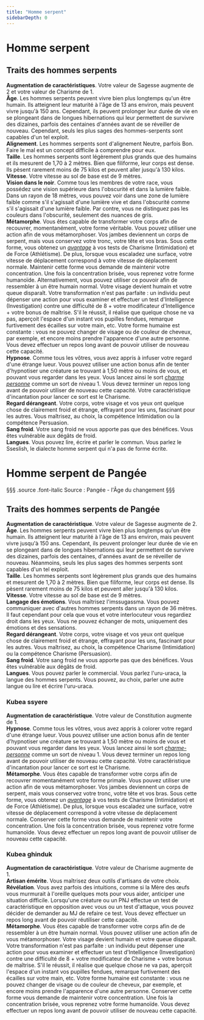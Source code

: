 ```yaml
---
title: "Homme serpent"
sidebarDepth: 0
---
```

# Homme serpent
## Traits des hommes serpents

**Augmentation de caractéristiques**. Votre valeur de Sagesse augmente de 2 et votre valeur de Charisme de 1.  
**Âge**. Les hommes serpents peuvent vivre bien plus longtemps qu'un être humain. Ils atteignent leur maturité à l'âge de 13 ans environ, mais peuvent vivre jusqu'à 150 ans. Cependant, ils peuvent prolonger leur durée de vie en se plongeant dans de longues hibernations qui leur permettent de survivre des dizaines, parfois des centaines d'années avant de se réveiller de nouveau. Cependant, seuls les plus sages des hommes-serpents sont capables d'un tel exploit.  
**Alignement**. Les hommes serpents sont d'alignement Neutre, parfois Bon. Faire le mal est un concept difficile à comprendre pour eux.  
**Taille**. Les hommes serpents sont légèrement plus grands que des humains et ils mesurent de 1,70 à 2 mètres. Bien que filiforme, leur corps est dense. Ils pèsent rarement moins de 75 kilos et peuvent aller jusqu'à 130 kilos.  
**Vitesse**. Votre vitesse au sol de base est de 9 mètres.  
**Vision dans le noir**. Comme tous les membres de votre race, vous possédez une vision supérieure dans l'obscurité et dans la lumière faible. Dans un rayon de 18 mètres, vous pouvez voir dans une zone de lumière faible comme s'il s'agissait d'une lumière vive et dans l'obscurité comme s'il s'agissait d'une lumière faible. Par contre, vous ne distinguez pas les couleurs dans l'obscurité, seulement des nuances de gris.  
**Métamorphe**. Vous êtes capable de transformer votre corps afin de recouvrer, momentanément, votre forme véritable. Vous pouvez utiliser une action afin de vous métamorphoser. Vos jambes deviennent un corps de serpent, mais vous conservez votre tronc, votre tête et vos bras. Sous cette forme, vous obtenez un [_avantage_](/utiliser-les-caracteristiques/#avantage-et-desavantage) à vos tests de Charisme (Intimidation) et de Force (Athlétisme). De plus, lorsque vous escaladez une surface, votre vitesse de déplacement correspond à votre vitesse de déplacement normale. Maintenir cette forme vous demande de maintenir votre concentration. Une fois la concentration brisée, vous reprenez votre forme humanoïde. Alternativement, vous pouvez utiliser ce pouvoir afin de ressembler à un être humain normal. Votre visage devient humain et votre queue disparaît. Votre transformation n'est pas parfaite : un individu peut dépenser une action pour vous examiner et effectuer un test d'Intelligence (Investigation) contre une difficulté de 8 + votre modificateur d'Intelligence + votre bonus de maîtrise. S'il le réussit, il réalise que quelque chose ne va pas, aperçoit l'espace d'un instant vos pupilles fendues, remarque furtivement des écailles sur votre main, etc. Votre forme humaine est constante : vous ne pouvez changer de visage ou de couleur de cheveux, par exemple, et encore moins prendre l'apparence d'une autre personne. Vous devez effectuer un repos long avant de pouvoir utiliser de nouveau cette capacité.  
**Hypnose**. Comme tous les vôtres, vous avez appris à infuser votre regard d'une étrange lueur. Vous pouvez utiliser une action bonus afin de tenter d'hypnotiser une créature se trouvant à 1,50 mètre ou moins de vous, et pouvant vous regarder dans les yeux. Vous lancez ainsi le sort [_charme personne_](/grimoire/charme-personne/) comme un sort de niveau 1. Vous devez terminer un repos long avant de pouvoir utiliser de nouveau cette capacité. Votre caractéristique d'incantation pour lancer ce sort est le Charisme.  
**Regard dérangeant**. Votre corps, votre visage et vos yeux ont quelque chose de clairement froid et étrange, effrayant pour les uns, fascinant pour les autres. Vous maîtrisez, au choix, la compétence Intimidation ou la compétence Persuasion.  
**Sang froid**. Votre sang froid ne vous apporte pas que des bénéfices. Vous êtes vulnérable aux dégâts de froid.  
**Langues**. Vous pouvez lire, écrire et parler le commun. Vous parlez le Sseslish, le dialecte homme serpent qui n'a pas de forme écrite.

# <span class="icon-gondolfiere"></span> Homme serpent de Pangée
§§§ .source .font-italic
Source : Pangée - l'Âge du changement
§§§
## Traits des hommes serpents de Pangée
**Augmentation de caractéristique**. Votre valeur de Sagesse augmente de 2.  
**Âge**. Les hommes serpents peuvent vivre bien plus longtemps qu'un être humain. Ils atteignent leur maturité à l'âge de 13 ans environ, mais peuvent vivre jusqu'à 150 ans. Cependant, ils peuvent prolonger leur durée de vie en se plongeant dans de longues hibernations qui leur permettent de survivre des dizaines, parfois des centaines, d'années avant de se réveiller de nouveau. Néanmoins, seuls les plus sages des hommes serpents sont capables d'un tel exploit.  
**Taille**. Les hommes serpents sont légèrement plus grands que des humains et mesurent de 1,70 à 2 mètres. Bien que filiforme, leur corps est dense. Ils pèsent rarement moins de 75 kilos et peuvent aller jusqu'à 130 kilos.  
**Vitesse**. Votre vitesse au sol de base est de 9 mètres.  
**Langage des émotions**. Vous maîtrisez l'imssugassma. Vous pouvez communiquer avec d'autres hommes serpents dans un rayon de 36 mètres. Il faut cependant pour cela que vous et votre interlocuteur vous regardiez droit dans les yeux. Vous ne pouvez échanger de mots, uniquement des émotions et des sensations.  
**Regard dérangeant**. Votre corps, votre visage et vos yeux ont quelque chose de clairement froid et étrange, effrayant pour les uns, fascinant pour les autres. Vous maîtrisez, au choix, la compétence Charisme (Intimidation) ou la compétence Charisme (Persuasion).  
**Sang froid**. Votre sang froid ne vous apporte pas que des bénéfices. Vous êtes vulnérable aux dégâts de froid.  
**Langues**. Vous pouvez parler le commercial. Vous parlez l'uru-uraca, la langue des hommes serpents. Vous pouvez, au choix, parler une autre langue ou lire et écrire l'uru-uraca.

### Kubea ssyere
**Augmentation de caractéristique**. Votre valeur de Constitution augmente de 1.  
**Hypnose**. Comme tous les vôtres, vous avez appris à colorer votre regard d'une étrange lueur. Vous pouvez utiliser une action bonus afin de tenter d'hypnotiser une créature se trouvant à 1,50 mètre ou moins de vous et pouvant vous regarder dans les yeux. Vous lancez ainsi le sort [_charme-personne_](/grimoire/charme-personne/) comme un sort de niveau 1. Vous devez terminer un repos long avant de pouvoir utiliser de nouveau cette capacité. Votre caractéristique d'incantation pour lancer ce sort est le Charisme.  
**Métamorphe**. Vous êtes capable de transformer votre corps afin de recouvrer momentanément votre forme primale. Vous pouvez utiliser une action afin de vous métamorphoser. Vos jambes deviennent un corps de serpent, mais vous conservez votre tronc, votre tête et vos bras. Sous cette forme, vous obtenez un [_avantage_](/utiliser-les-caracteristiques/#avantage-et-desavantage) à vos tests de Charisme (Intimidation) et de Force (Athlétisme). De plus, lorsque vous escaladez une surface, votre vitesse de déplacement correspond à votre vitesse de déplacement normale. Conserver cette forme vous demande de maintenir votre concentration. Une fois la concentration brisée, vous reprenez votre forme humanoïde. Vous devez effectuer un repos long avant de pouvoir utiliser de nouveau cette capacité.

### Kubea ghinduk
**Augmentation de caractéristique**. Votre valeur de Charisme augmente de 1.  
**Artisan émérite**. Vous maîtrisez deux outils d'artisans de votre choix.  
**Révélation**. Vous avez parfois des intuitions, comme si la Mère des œufs vous murmurait à l'oreille quelques mots pour vous aider, anticiper une situation difficile. Lorsqu'une créature ou un PNJ effectue un test de caractéristique en opposition avec vous ou un test d'attaque, vous pouvez décider de demander au MJ de refaire ce test. Vous devez effectuer un repos long avant de pouvoir réutiliser cette capacité.  
**Métamorphe**. Vous êtes capable de transformer votre corps afin de de ressembler à un être humain normal. Vous pouvez utiliser une action afin de vous métamorphoser. Votre visage devient humain et votre queue disparaît. Votre transformation n'est pas parfaite : un individu peut dépenser une action pour vous examiner et effectuer un test d'Intelligence (Investigation) contre une difficulté de 8 + votre modificateur de Charisme + votre bonus de maîtrise. S'il le réussit, il réalise que quelque chose ne va pas, aperçoit l'espace d'un instant vos pupilles fendues, remarque furtivement des écailles sur votre main, etc. Votre forme humaine est constante : vous ne pouvez changer de visage ou de couleur de cheveux, par exemple, et encore moins prendre l'apparence d'une autre personne. Conserver cette forme vous demande de maintenir votre concentration. Une fois la concentration brisée, vous reprenez votre forme humanoïde. Vous devez effectuer un repos long avant de pouvoir utiliser de nouveau cette capacité.
